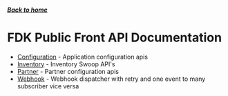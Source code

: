 ##### [Back to home](../../README.md)

# FDK Public Front API Documentation


* [Configuration](CONFIGURATION.md) - Application configuration apis 
* [Inventory](INVENTORY.md) - Inventory Swoop API's 
* [Partner](PARTNER.md) - Partner configuration apis 
* [Webhook](WEBHOOK.md) - Webhook dispatcher with retry and one event to many subscriber vice versa 
